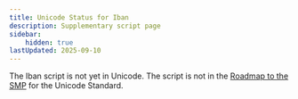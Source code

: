```yaml
---
title: Unicode Status for Iban
description: Supplementary script page
sidebar:
    hidden: true
lastUpdated: 2025-09-10
---
```


The Iban script is not yet in Unicode. The script is not in the [Roadmap to the SMP](http://www.unicode.org/roadmaps/smp/) for the Unicode Standard.

[comment]: # (end of intro)

[comment]: # (start of blocks)



[comment]: # (end of blocks)

[comment]: # (start of chars)



[comment]: # (end of chars)

[comment]: # (start of rest)


